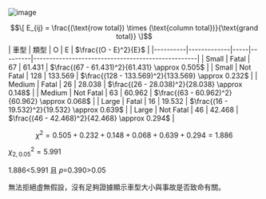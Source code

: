 ![image](https://github.com/user-attachments/assets/76177de7-3876-4806-8a2c-baa733cf37e1)


$$\[
E_{ij} = \frac{(\text{row total}) \times (\text{column total})}{\text{grand total}}
\]$$
| 車型     | 類型        | O   | E       | $\frac{(O - E)^2}{E}$                             |
|----------|-------------|-----|---------|---------------------------------------------------|
| Small    | Fatal       | 67  | 61.431  | $\frac{(67 - 61.431)^2}{61.431} \approx 0.505$    |
| Small    | Not Fatal   | 128 | 133.569 | $\frac{(128 - 133.569)^2}{133.569} \approx 0.232$ |
| Medium   | Fatal       | 26  | 28.038  | $\frac{(26 - 28.038)^2}{28.038} \approx 0.148$    |
| Medium   | Not Fatal   | 63  | 60.962  | $\frac{(63 - 60.962)^2}{60.962} \approx 0.068$    |
| Large    | Fatal       | 16  | 19.532  | $\frac{(16 - 19.532)^2}{19.532} \approx 0.639$    |
| Large    | Not Fatal   | 46  | 42.468  | $\frac{(46 - 42.468)^2}{42.468} \approx 0.294$    |


$$
\chi^2 =0.505+0.232+0.148+0.068+0.639+0.294= 1.886
$$

$\chi_{2, 0.05}^2 = 5.991$  

1.886<5.991  且 𝑝=0.390>0.05

無法拒絕虛無假設，沒有足夠證據顯示車型大小與事故是否致命有關。
